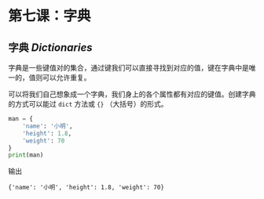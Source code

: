 # 第七课：字典

## 字典 _Dictionaries_

字典是一些键值对的集合，通过键我们可以直接寻找到对应的值，键在字典中是唯一的，值则可以允许重复。

可以将我们自己想象成一个字典，我们身上的各个属性都有对应的键值。创建字典的方式可以能过 `dict` 方法或 `{}` （大括号）的形式。

```python
man = {
    'name': '小明',
    'height': 1.8,
    'weight': 70
}
print(man)
```

输出

```output
{'name': '小明', 'height': 1.8, 'weight': 70}
```

